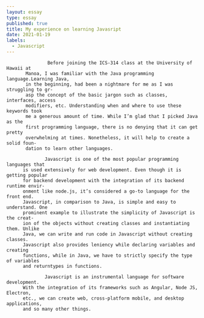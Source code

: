 ```yaml
---
layout: essay
type: essay
published: true
title: My experience on learning Javasript
date: 2021-01-19
labels:
  - Javascript
---
```

        
                   Before joining the ICS-314 class at the University of Hawaii at
           Manoa, I was familiar with the Java programming language.Learning Java,
           in the beginning, had been a nightmare for me as I was struggling to gr-
           asp the concept of the basic jargon such as classes, interfaces, access
           modifiers, etc. Understanding when and where to use these keywords took 
           me a generous amount of time. While I’m glad that I picked Java as the
           first programming language, there is no denying that it can get pretty
           overwhelming at times. Nonetheless, it will help to create a solid foun-
           dation to learn other languages.
        
                  Javascript is one of the most popular programming languages that
          is used extensively for web development. Even though it is getting popular
          for backend development with the integration of its backend runtime envir-
          onment like node.js, it’s considered a go-to language for the front end.
          Javascript, in comparison to Java, is simple and easy to understand. One 
          prominent example to illustrate the simplicity of Javascript is the creat-
          ion of the objects without creating classes and instantiating them. Unlike
          Java, we can write and run code in Javascript without creating classes.
          Javascript also provides leniency while declaring variables and creating
          functions, while in Java, we have to strictly specify the type of variables
          and returntypes in functions. 
         
                  Javascript is an instrumental language for software development.
          With the integration of its frameworks such as Angular, Node JS, Electron,
          etc., we can create web, cross-platform mobile, and desktop applications,
          and so many other things.   

